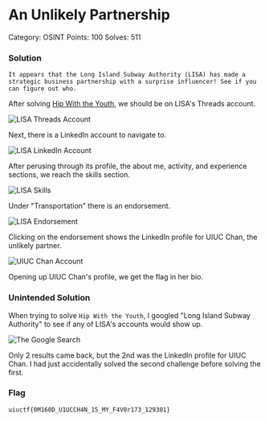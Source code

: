 # An Unlikely Partnership
Category: OSINT
Points: 100
Solves: 511

### Solution
```It appears that the Long Island Subway Authority (LISA) has made a strategic business partnership with a surprise influencer! See if you can figure out who.```

After solving [Hip With the Youth](https://github.com/EnchLolz/UIUCTF-2024/blob/main/OSINT/Hip%20WIth%20the%20Youth.md), we should be on LISA's Threads account.

![LISA Threads Account](/images/AnUnlikelyPartnerShipLISA_LinkedinLink.png)

Next, there is a LinkedIn account to navigate to.

![LISA LinkedIn Account](/images/AnUnlikelyPartnerShipLISA_LinkedIn_account.png)

After perusing through its profile, the about me, activity, and experience sections, we reach the skills section.

![LISA Skills](/images/AnUnlikelyPartnerShipLISA_skills.png)

Under "Transportation" there is an endorsement.

![LISA Endorsement](/images/AnUnlikelyPartnerShipLISA_endorsements.png)

Clicking on the endorsement shows the LinkedIn profile for UIUC Chan, the unlikely partner.

![UIUC Chan Account](/images/AnUnlikelyPartnerShipUIUC-Chan_LinkedIn_account.png)

Opening up UIUC Chan's profile, we get the flag in her bio.

### Unintended Solution

When trying to solve `Hip With the Youth`, I googled "Long Island Subway Authority" to see if any of LISA's accounts would show up.

![The Google Search](/images/AnUnlikelyPartnerShipCheeseSol.png)

Only 2 results came back, but the 2nd was the LinkedIn profile for UIUC Chan. I had just accidentally solved the second challenge before solving the first.

### Flag

```uiuctf{0M160D_U1UCCH4N_15_MY_F4V0r173_129301}```